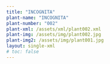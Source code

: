 ```yaml
---
title: "INCOGNITA"
plant-name: "INCOGNITA"
plant-number: "002"
plant-xml: /assets/xml/plant002.xml
plant-img: /assets/img/plant002.jpg
plant-img2: /assets/img/plant001.jpg
layout: single-xml
# toc: false
---
```

